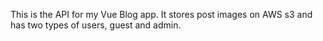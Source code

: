 This is the API for my Vue Blog app. It stores post images on AWS s3 and has two types of users, guest and admin.

